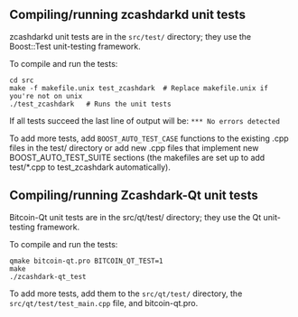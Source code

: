 Compiling/running zcashdarkd unit tests
------------------------------------

zcashdarkd unit tests are in the `src/test/` directory; they
use the Boost::Test unit-testing framework.

To compile and run the tests:

	cd src
	make -f makefile.unix test_zcashdark  # Replace makefile.unix if you're not on unix
	./test_zcashdark   # Runs the unit tests

If all tests succeed the last line of output will be:
`*** No errors detected`

To add more tests, add `BOOST_AUTO_TEST_CASE` functions to the existing
.cpp files in the test/ directory or add new .cpp files that
implement new BOOST_AUTO_TEST_SUITE sections (the makefiles are
set up to add test/*.cpp to test_zcashdark automatically).


Compiling/running Zcashdark-Qt unit tests
---------------------------------------

Bitcoin-Qt unit tests are in the src/qt/test/ directory; they
use the Qt unit-testing framework.

To compile and run the tests:

	qmake bitcoin-qt.pro BITCOIN_QT_TEST=1
	make
	./zcashdark-qt_test

To add more tests, add them to the `src/qt/test/` directory,
the `src/qt/test/test_main.cpp` file, and bitcoin-qt.pro.
